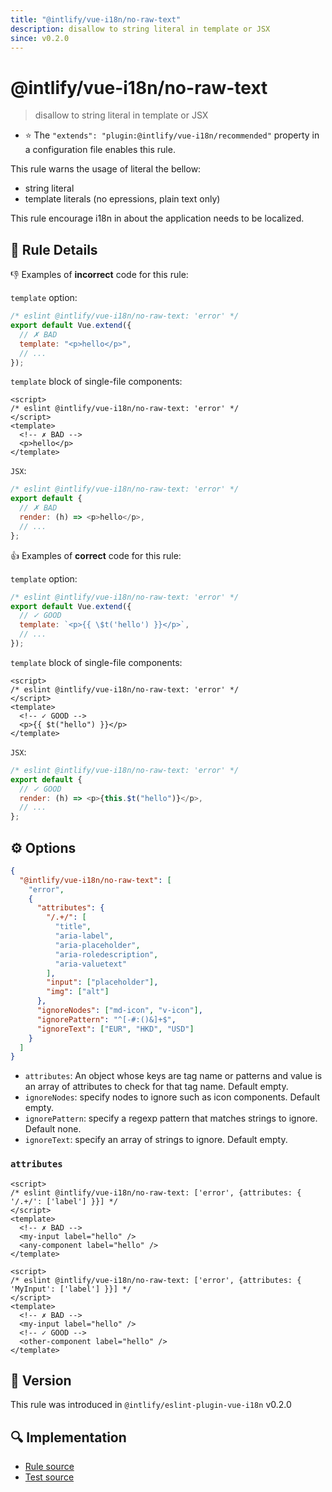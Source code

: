 ```yaml
---
title: "@intlify/vue-i18n/no-raw-text"
description: disallow to string literal in template or JSX
since: v0.2.0
---
```


# @intlify/vue-i18n/no-raw-text

> disallow to string literal in template or JSX

- :star: The `"extends": "plugin:@intlify/vue-i18n/recommended"` property in a configuration file enables this rule.

This rule warns the usage of literal the bellow:

- string literal
- template literals (no epressions, plain text only)

This rule encourage i18n in about the application needs to be localized.

## :book: Rule Details

:-1: Examples of **incorrect** code for this rule:

`template` option:

<eslint-code-block language="javascript">

<!-- eslint-skip -->

```js
/* eslint @intlify/vue-i18n/no-raw-text: 'error' */
export default Vue.extend({
  // ✗ BAD
  template: "<p>hello</p>",
  // ...
});
```

</eslint-code-block>

`template` block of single-file components:

<eslint-code-block>

<!-- eslint-skip -->

```vue
<script>
/* eslint @intlify/vue-i18n/no-raw-text: 'error' */
</script>
<template>
  <!-- ✗ BAD -->
  <p>hello</p>
</template>
```

</eslint-code-block>

`JSX`:

<eslint-code-block language="javascript">

<!-- eslint-skip -->

```js
/* eslint @intlify/vue-i18n/no-raw-text: 'error' */
export default {
  // ✗ BAD
  render: (h) => <p>hello</p>,
  // ...
};
```

</eslint-code-block>

:+1: Examples of **correct** code for this rule:

`template` option:

<eslint-code-block language="javascript">

<!-- eslint-skip -->

```js
/* eslint @intlify/vue-i18n/no-raw-text: 'error' */
export default Vue.extend({
  // ✓ GOOD
  template: `<p>{{ \$t('hello') }}</p>`,
  // ...
});
```

</eslint-code-block>

`template` block of single-file components:

<eslint-code-block>

<!-- eslint-skip -->

```vue
<script>
/* eslint @intlify/vue-i18n/no-raw-text: 'error' */
</script>
<template>
  <!-- ✓ GOOD -->
  <p>{{ $t("hello") }}</p>
</template>
```

</eslint-code-block>

`JSX`:

<eslint-code-block language="javascript">

<!-- eslint-skip -->

```js
/* eslint @intlify/vue-i18n/no-raw-text: 'error' */
export default {
  // ✓ GOOD
  render: (h) => <p>{this.$t("hello")}</p>,
  // ...
};
```

</eslint-code-block>

## :gear: Options

```json
{
  "@intlify/vue-i18n/no-raw-text": [
    "error",
    {
      "attributes": {
        "/.+/": [
          "title",
          "aria-label",
          "aria-placeholder",
          "aria-roledescription",
          "aria-valuetext"
        ],
        "input": ["placeholder"],
        "img": ["alt"]
      },
      "ignoreNodes": ["md-icon", "v-icon"],
      "ignorePattern": "^[-#:()&]+$",
      "ignoreText": ["EUR", "HKD", "USD"]
    }
  ]
}
```

- `attributes`: An object whose keys are tag name or patterns and value is an array of attributes to check for that tag name. Default empty.
- `ignoreNodes`: specify nodes to ignore such as icon components. Default empty.
- `ignorePattern`: specify a regexp pattern that matches strings to ignore. Default none.
- `ignoreText`: specify an array of strings to ignore. Default empty.

### `attributes`

<eslint-code-block>

<!-- eslint-skip -->

```vue
<script>
/* eslint @intlify/vue-i18n/no-raw-text: ['error', {attributes: { '/.+/': ['label'] }}] */
</script>
<template>
  <!-- ✗ BAD -->
  <my-input label="hello" />
  <any-component label="hello" />
</template>
```

</eslint-code-block>

<eslint-code-block>

<!-- eslint-skip -->

```vue
<script>
/* eslint @intlify/vue-i18n/no-raw-text: ['error', {attributes: { 'MyInput': ['label'] }}] */
</script>
<template>
  <!-- ✗ BAD -->
  <my-input label="hello" />
  <!-- ✓ GOOD -->
  <other-component label="hello" />
</template>
```

</eslint-code-block>

## :rocket: Version

This rule was introduced in `@intlify/eslint-plugin-vue-i18n` v0.2.0

## :mag: Implementation

- [Rule source](https://github.com/intlify/eslint-plugin-vue-i18n/blob/master/lib/rules/no-raw-text.ts)
- [Test source](https://github.com/intlify/eslint-plugin-vue-i18n/tree/master/tests/lib/rules/no-raw-text.ts)
